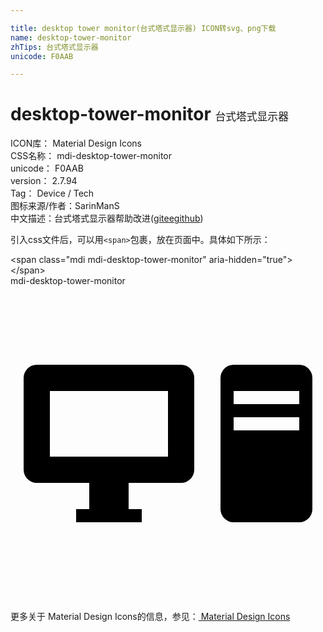 ```yaml
---

title: desktop tower monitor(台式塔式显示器) ICON转svg、png下载
name: desktop-tower-monitor
zhTips: 台式塔式显示器
unicode: F0AAB

---
```


# desktop-tower-monitor  <small style="font-size: 60%;font-weight: 100">台式塔式显示器</small>


<div class="detail-page">
<p>
<span>
ICON库：
<span class="badge-secondary badge">Material Design Icons</span> 
</span>
<br/>
<span>
CSS名称：
<span class="badge-secondary badge">mdi-desktop-tower-monitor</span> 
</span>
<br/>
<span>
unicode：
<span class="badge-secondary badge">F0AAB</span> 
</span>
<br/>
<span>
version：
<span class="badge-secondary badge">2.7.94</span> 
</span>
<br/>
<span>Tag：
<span class="badge-light badge">Device / Tech</span>
</span>
<br/>
<span>图标来源/作者：<span class="badge-light badge">SarinManS</span></span> 
<br/>
<span class="zh-detail">中文描述：<span class="badge-primary badge">台式塔式显示器</span><span class="help-link"><span>帮助改进</span>(<a href="https://gitee.com/liuwave/icon-helper/edit/master/json/material/desktop-tower-monitor.json" target="_blank" rel="noopener noreferrer">gitee</a><a href="https://github.com/liuwave/icon-helper/edit/master/json/material/desktop-tower-monitor.json" target="_blank" rel="noopener noreferrer">github</a></span>)</span><br/>
</p>
</div>
<div class="alert alert-dark">
  <i class="mdi mdi-desktop-tower-monitor mdi-48px"></i>
  <i class="mdi mdi-desktop-tower-monitor mdi-36px"></i>
  <i class="mdi mdi-desktop-tower-monitor mdi-24px"></i>
  <i class="mdi mdi-desktop-tower-monitor mdi-18px"></i>
</div>
<div>
  <p>引入css文件后，可以用<code>&lt;span&gt;</code>包裹，放在页面中。具体如下所示：    
  </p>
  <div class="alert alert-primary" style="font-size: 14px">
    &lt;span class="mdi mdi-desktop-tower-monitor" aria-hidden="true"&gt;&lt;/span&gt;
    <copy-btn content='<span class="mdi mdi-desktop-tower-monitor" aria-hidden="true"></span>'></copy-btn>
  </div>
  <div class="alert alert-secondary">
    <i class="mdi mdi-desktop-tower-monitor"
    style="font-size: 24px"
    aria-hidden="true"></i> mdi-desktop-tower-monitor
    <copy-btn content="mdi-desktop-tower-monitor" btn-title="复制图标名称"></copy-btn>
  </div>
</div>
<div id="svg" class="svg-wrap">
<svg xmlns="http://www.w3.org/2000/svg" viewBox="0 0 24 24"><path d="M22,18H17A1,1 0 0,1 16,17V7A1,1 0 0,1 17,6H22A1,1 0 0,1 23,7V17A1,1 0 0,1 22,18M22,8H17V9H22V8M22,10H17V11H22V10M9,15V17H10V18H5V17H6V15H2A1,1 0 0,1 1,14V7A1,1 0 0,1 2,6H13A1,1 0 0,1 14,7V14A1,1 0 0,1 13,15H9M12,8H3V13H12V8Z" /></svg>
</div>
<detail full-name='mdi-desktop-tower-monitor'></detail>
    
<div><p>更多关于 Material Design Icons的信息，参见：<a target="_blank" href="https://iconhelper.cn/material.html"> Material Design Icons</a>
</p></div>
